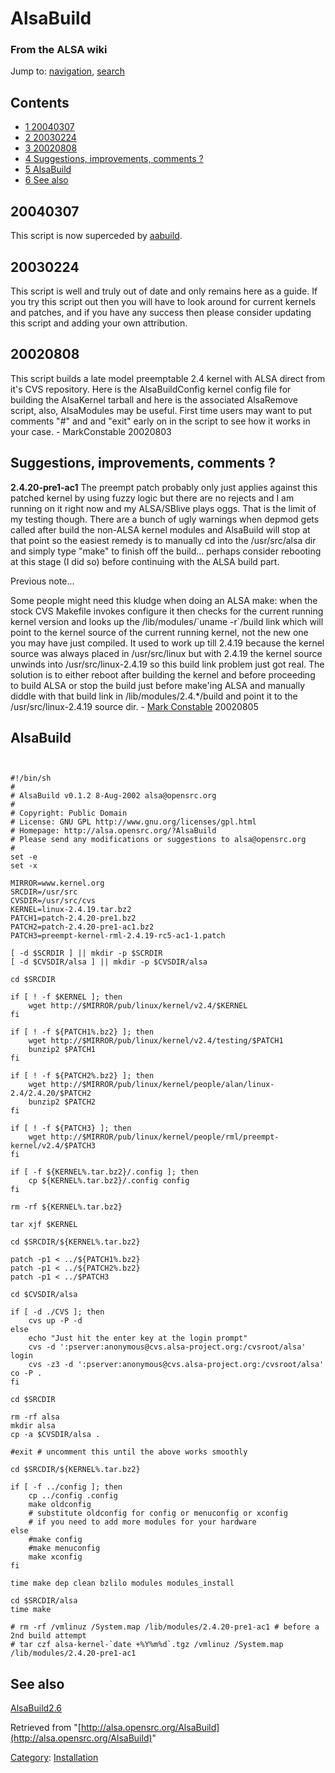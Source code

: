 AlsaBuild
=========

### From the ALSA wiki

Jump to: [navigation](#mw-head), [search](#p-search)

Contents
--------

-   [1 20040307](#20040307)
-   [2 20030224](#20030224)
-   [3 20020808](#20020808)
-   [4 Suggestions, improvements,
    comments ?](#Suggestions.2C_improvements.2C_comments_.3F)
-   [5 AlsaBuild](#AlsaBuild)
-   [6 See also](#See_also)

20040307
--------

This script is now superceded by [aabuild](/Aabuild "Aabuild").

20030224
--------

This script is well and truly out of date and only remains here as a
guide. If you try this script out then you will have to look around for
current kernels and patches, and if you have any success then please
consider updating this script and adding your own attribution.

20020808
--------

This script builds a late model preemptable 2.4 kernel with ALSA direct
from it's CVS repository. Here is the AlsaBuildConfig kernel config file
for building the AlsaKernel tarball and here is the associated
AlsaRemove script, also, AlsaModules may be useful. First time users may
want to put comments "\#" and and "exit" early on in the script to see
how it works in your case. - MarkConstable 20020803

Suggestions, improvements, comments ?
-------------------------------------

**2.4.20-pre1-ac1** The preempt patch probably only just applies against
this patched kernel by using fuzzy logic but there are no rejects and I
am running on it right now and my ALSA/SBlive plays oggs. That is the
limit of my testing though. There are a bunch of ugly warnings when
depmod gets called after build the non-ALSA kernel modules and AlsaBuild
will stop at that point so the easiest remedy is to manually cd into the
/usr/src/alsa dir and simply type "make" to finish off the build...
perhaps consider rebooting at this stage (I did so) before continuing
with the ALSA build part.

Previous note...

Some people might need this kludge when doing an ALSA make: when the
stock CVS Makefile invokes configure it then checks for the current
running kernel version and looks up the /lib/modules/\`uname -r\`/build
link which will point to the kernel source of the current running
kernel, not the new one you may have just compiled. It used to work up
till 2.4.19 because the kernel source was always placed in
/usr/src/linux but with 2.4.19 the kernel source unwinds into
/usr/src/linux-2.4.19 so this build link problem just got real. The
solution is to either reboot after building the kernel and before
proceeding to build ALSA or stop the build just before make'ing ALSA and
manually diddle with that build link in /lib/modules/2.4.\*/build and
point it to the /usr/src/linux-2.4.19 source dir. - [Mark
Constable](/User:MarkConstable "User:MarkConstable") 20020805

AlsaBuild
---------

` `

    #!/bin/sh
    #
    # AlsaBuild v0.1.2 8-Aug-2002 alsa@opensrc.org
    #
    # Copyright: Public Domain
    # License: GNU GPL http://www.gnu.org/licenses/gpl.html
    # Homepage: http://alsa.opensrc.org/?AlsaBuild
    # Please send any modifications or suggestions to alsa@opensrc.org
    #
    set -e
    set -x

    MIRROR=www.kernel.org
    SRCDIR=/usr/src
    CVSDIR=/usr/src/cvs
    KERNEL=linux-2.4.19.tar.bz2
    PATCH1=patch-2.4.20-pre1.bz2
    PATCH2=patch-2.4.20-pre1-ac1.bz2
    PATCH3=preempt-kernel-rml-2.4.19-rc5-ac1-1.patch

    [ -d $SCRDIR ] || mkdir -p $SCRDIR
    [ -d $CVSDIR/alsa ] || mkdir -p $CVSDIR/alsa

    cd $SRCDIR

    if [ ! -f $KERNEL ]; then
        wget http://$MIRROR/pub/linux/kernel/v2.4/$KERNEL
    fi

    if [ ! -f ${PATCH1%.bz2} ]; then
        wget http://$MIRROR/pub/linux/kernel/v2.4/testing/$PATCH1
        bunzip2 $PATCH1
    fi

    if [ ! -f ${PATCH2%.bz2} ]; then
        wget http://$MIRROR/pub/linux/kernel/people/alan/linux-2.4/2.4.20/$PATCH2
        bunzip2 $PATCH2
    fi

    if [ ! -f ${PATCH3} ]; then
        wget http://$MIRROR/pub/linux/kernel/people/rml/preempt-kernel/v2.4/$PATCH3
    fi

    if [ -f ${KERNEL%.tar.bz2}/.config ]; then
        cp ${KERNEL%.tar.bz2}/.config config
    fi

    rm -rf ${KERNEL%.tar.bz2}

    tar xjf $KERNEL

    cd $SRCDIR/${KERNEL%.tar.bz2}

    patch -p1 < ../${PATCH1%.bz2}
    patch -p1 < ../${PATCH2%.bz2}
    patch -p1 < ../$PATCH3

    cd $CVSDIR/alsa

    if [ -d ./CVS ]; then
        cvs up -P -d
    else
        echo "Just hit the enter key at the login prompt"
        cvs -d ':pserver:anonymous@cvs.alsa-project.org:/cvsroot/alsa' login
        cvs -z3 -d ':pserver:anonymous@cvs.alsa-project.org:/cvsroot/alsa' co -P .
    fi

    cd $SRCDIR

    rm -rf alsa
    mkdir alsa
    cp -a $CVSDIR/alsa .

    #exit # uncomment this until the above works smoothly

    cd $SRCDIR/${KERNEL%.tar.bz2}

    if [ -f ../config ]; then
        cp ../config .config
        make oldconfig
        # substitute oldconfig for config or menuconfig or xconfig
        # if you need to add more modules for your hardware
    else
        #make config
        #make menuconfig
        make xconfig
    fi

    time make dep clean bzlilo modules modules_install

    cd $SRCDIR/alsa
    time make

    # rm -rf /vmlinuz /System.map /lib/modules/2.4.20-pre1-ac1 # before a 2nd build attempt
    # tar czf alsa-kernel-`date +%Y%m%d`.tgz /vmlinuz /System.map /lib/modules/2.4.20-pre1-ac1

See also
--------

[AlsaBuild2.6](/AlsaBuild2.6 "AlsaBuild2.6")

Retrieved from
"[http://alsa.opensrc.org/AlsaBuild](http://alsa.opensrc.org/AlsaBuild)"

[Category](/Special:Categories "Special:Categories"):
[Installation](/Category:Installation "Category:Installation")

